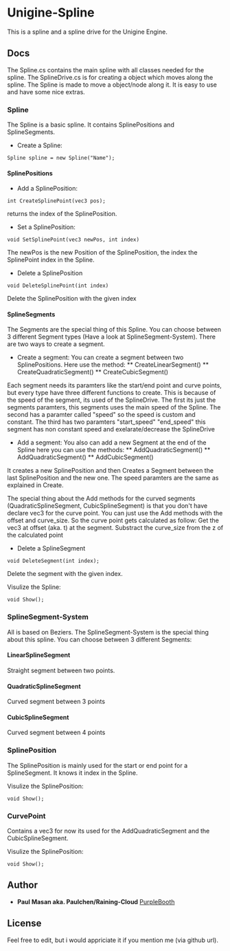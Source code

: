 # Unigine-Spline

This is a spline and a spline drive for the Unigine Engine.

## Docs

The Spline.cs contains the main spline with all classes needed for the spline. The SplineDrive.cs is for creating a object which moves along the spline.
The Spline is made to move a object/node along it. It is easy to use and have some nice extras.


### Spline

The Spline is a basic spline. It contains SplinePositions and SplineSegments.

* Create a Spline:
```
Spline spline = new Spline("Name");
```
#### SplinePositions

* Add a SplinePosition:
```
int CreateSplinePoint(vec3 pos);
```
returns the index of the SplinePosition.

* Set a SplinePosition:
```
void SetSplinePoint(vec3 newPos, int index)
```
The newPos is the new Position of the SplinePosition, the index the SplinePoint index in the Spline.

* Delete a SplinePosition
```
void DeleteSplinePoint(int index)
```
Delete the SplinePosition with the given index

#### SplineSegments
The Segments are the special thing of this Spline. 
You can choose between 3 different Segment types (Have a look at SplineSegment-System).
There are two ways to create a segment.
* Create a segment:
You can create a segment between two SplinePositions. Here use the method:
** CreateLinearSegment()
** CreateQuadraticSegment()
** CreateCubicSegment()

Each segment needs its paramters like the start/end point and curve points, but every type have three different functions to create.
This is because of the speed of the segment, its used of the SplineDrive.
The first its just the segments paramters, this segments uses the main speed of the Spline.
The second has a paramter called "speed" so the speed is custom and constant.
The third has two paramters "start_speed" "end_speed" this segment has non constant speed and exelarate/decrease the SplineDrive

* Add a segment:
You also can add a new Segment at the end of the Spline here you can use the methods:
** AddQuadraticSegment()
** AddQuadraticSegment()
** AddCubicSegment()

It creates a new SplinePosition and then Creates a Segment between the last SplinePosition and the new one.
The speed paramters are the same as explained in Create.

The special thing about the Add methods for the curved segments (QuadraticSplineSegment, CubicSplineSegment) is that you don't have declare vec3 for the
curve point. You can just use the Add methods with the offset and curve_size. So the curve point gets calculated as follow:
Get the vec3 at offset (aka. t) at the segment. Substract the curve_size from the z of the calculated point

* Delete a SplineSegment
```
void DeleteSegment(int index);
```
Delete the segment with the given index.

Visulize the Spline:
```
void Show();
```

### SplineSegment-System

All is based on Beziers.
The SplineSegment-System is the special thing about this spline. You can choose between 3 different Segments:

#### LinearSplineSegment
Straight segment between two points.
#### QuadraticSplineSegment
Curved segment between 3 points

#### CubicSplineSegment
Curved segment between 4 points

### SplinePosition
The SplinePosition is mainly used for the start or end point for a SplineSegment.
It knows it index in the Spline.

Visulize the SplinePosition:
```
void Show();
```

### CurvePoint
Contains a vec3 for now its used for the AddQuadraticSegment and the CubicSplineSegment.

Visulize the SplinePosition:
```
void Show();
```

## Author

* **Paul Masan aka. Paulchen/Raining-Cloud**  [PurpleBooth](https://github.com/Raining-Cloud)

## License

Feel free to edit, but i would appriciate it if you mention me (via github url).


